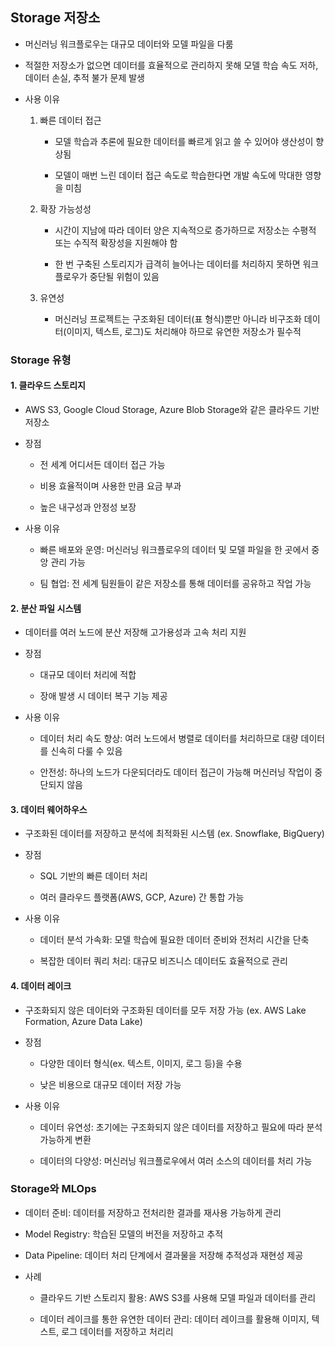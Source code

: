 ## Storage 저장소
- 머신러닝 워크플로우는 대규모 데이터와 모델 파일을 다룸

- 적절한 저장소가 없으면 데이터를 효율적으로 관리하지 못해 모델 학습 속도 저하, 데이터 손실, 추적 불가 문제 발생

- 사용 이유

    1. 빠른 데이터 접근

        - 모델 학습과 추론에 필요한 데이터를 빠르게 읽고 쓸 수 있어야 생산성이 향상됨

        - 모델이 매번 느린 데이터 접근 속도로 학습한다면 개발 속도에 막대한 영향을 미침

    2. 확장 가능성성

        - 시간이 지남에 따라 데이터 양은 지속적으로 증가하므로 저장소는 수평적 또는 수직적 확장성을 지원해야 함

        - 한 번 구축된 스토리지가 급격히 늘어나는 데이터를 처리하지 못하면 워크플로우가 중단될 위험이 있음

    3. 유연성

        - 머신러닝 프로젝트는 구조화된 데이터(표 형식)뿐만 아니라 비구조화 데이터(이미지, 텍스트, 로그)도 처리해야 하므로 유연한 저장소가 필수적

### Storage 유형

#### 1. 클라우드 스토리지

- AWS S3, Google Cloud Storage, Azure Blob Storage와 같은 클라우드 기반 저장소

- 장점

    - 전 세계 어디서든 데이터 접근 가능

    - 비용 효율적이며 사용한 만큼 요금 부과

    - 높은 내구성과 안정성 보장

- 사용 이유

    - 빠른 배포와 운영: 머신러닝 워크플로우의 데이터 및 모델 파일을 한 곳에서 중앙 관리 가능

    - 팀 협업: 전 세계 팀원들이 같은 저장소를 통해 데이터를 공유하고 작업 가능

#### 2. 분산 파일 시스템

- 데이터를 여러 노드에 분산 저장해 고가용성과 고속 처리 지원

- 장점

    - 대규모 데이터 처리에 적합

    - 장애 발생 시 데이터 복구 기능 제공

- 사용 이유

    - 데이터 처리 속도 향상: 여러 노드에서 병렬로 데이터를 처리하므로 대량 데이터를 신속히 다룰 수 있음

    - 안전성: 하나의 노드가 다운되더라도 데이터 접근이 가능해 머신러닝 작업이 중단되지 않음


#### 3. 데이터 웨어하우스

- 구조화된 데이터를 저장하고 분석에 최적화된 시스템 (ex. Snowflake, BigQuery)

- 장점

    - SQL 기반의 빠른 데이터 처리

    - 여러 클라우드 플랫폼(AWS, GCP, Azure) 간 통합 가능

- 사용 이유

    - 데이터 분석 가속화: 모델 학습에 필요한 데이터 준비와 전처리 시간을 단축

    - 복잡한 데이터 쿼리 처리: 대규모 비즈니스 데이터도 효율적으로 관리

#### 4. 데이터 레이크

- 구조화되지 않은 데이터와 구조화된 데이터를 모두 저장 가능 (ex. AWS Lake Formation, Azure Data Lake)

- 장점

    - 다양한 데이터 형식(ex. 텍스트, 이미지, 로그 등)을 수용

    - 낮은 비용으로 대규모 데이터 저장 가능

- 사용 이유

    - 데이터 유연성: 초기에는 구조화되지 않은 데이터를 저장하고 필요에 따라 분석 가능하게 변환

    - 데이터의 다양성: 머신러닝 워크플로우에서 여러 소스의 데이터를 처리 가능

### Storage와 MLOps

- 데이터 준비: 데이터를 저장하고 전처리한 결과를 재사용 가능하게 관리

- Model Registry: 학습된 모델의 버전을 저장하고 추적

- Data Pipeline: 데이터 처리 단계에서 결과물을 저장해 추적성과 재현성 제공

- 사례

    - 클라우드 기반 스토리지 활용: AWS S3를 사용해 모델 파일과 데이터를 관리

    - 데이터 레이크를 통한 유연한 데이터 관리: 데이터 레이크를 활용해 이미지, 텍스트, 로그 데이터를 저장하고 처리리